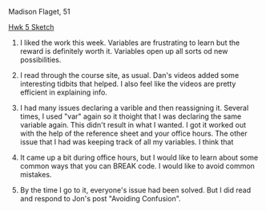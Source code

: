 Madison Flaget, 51

[Hwk 5 Sketch]()

1) I liked the work this week. Variables are frustrating to learn but the reward is definitely worth it. Variables open up all sorts od new possibilities.

2) I read through the course site, as usual. Dan's videos added some interesting tidbits that helped. I also feel like the videos are pretty efficient in explaining info.

3) I had many issues declaring a varible and then reassigning it. Several times, I used "var" again so it thoight that I was declaring the same variable again. This didn't result in what I wanted. I got it worked out with the help of the reference sheet and your office hours. The other issue that I had was keeping track of all my variables. I think that

4) It came up a bit during office hours, but I would like to learn about some common ways that you can BREAK code. I would like to avoid common mistakes.

5) By the time I go to it, everyone's issue had been solved. But I did read and respond to Jon's post "Avoiding Confusion". 
